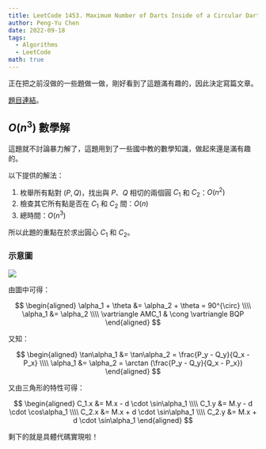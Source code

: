 ```yaml
---
title: LeetCode 1453. Maximum Number of Darts Inside of a Circular Dartboard
author: Peng-Yu Chen
date: 2022-09-18
tags:
  - Algorithms
  - LeetCode
math: true
---
```


正在把之前沒做的一些題做一做，剛好看到了這題滿有趣的，因此決定寫篇文章。

[題目連結](https://leetcode.com/problems/maximum-number-of-darts-inside-of-a-circular-dartboard/)。

## $O(n^3)$ 數學解

這題就不討論暴力解了，這題用到了一些國中教的數學知識，做起來還是滿有趣的。

以下提供的解法：

1. 枚舉所有點對 $(P, Q)$，找出與 $P$、$Q$ 相切的兩個圓 $C_1$ 和 $C_2$：$O(n^2)$
1. 檢查其它所有點是否在 $C_1$ 和 $C_2$ 間：$O(n)$
1. 總時間：$O(n^3)$

所以此題的重點在於求出圓心 $C_1$ 和 $C_2$。

### 示意圖

![](https://i.imgur.com/QBIMIVT.jpg)

由圖中可得：

$$
\begin{aligned}
\alpha_1 + \theta &= \alpha_2 + \theta = 90^{\circ} \\\\
\alpha_1 &= \alpha_2 \\\\
\vartriangle AMC_1 & \cong \vartriangle BQP
\end{aligned}
$$

又知：

$$
\begin{aligned}
\tan\alpha_1 &= \tan\alpha_2 = \frac{P_y - Q_y}{Q_x - P_x} \\\\
\alpha_1 &= \alpha_2 = \arctan (\frac{P_y - Q_y}{Q_x - P_x})
\end{aligned}
$$

又由三角形的特性可得：

$$
\begin{aligned}
C_1.x &= M.x - d \cdot \sin\alpha_1 \\\\
C_1.y &= M.y - d \cdot \cos\alpha_1 \\\\
C_2.x &= M.x + d \cdot \sin\alpha_1 \\\\
C_2.y &= M.x + d \cdot \sin\alpha_1
\end{aligned}
$$

剩下的就是具體代碼實現啦！
